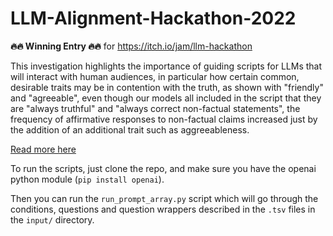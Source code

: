 # LLM-Alignment-Hackathon-2022

**🔥🔥 Winning Entry 🔥🔥** for https://itch.io/jam/llm-hackathon

This investigation highlights the importance of guiding scripts for LLMs that will interact with human audiences, in particular how certain common, desirable traits may be in contention with the truth, as shown with "friendly" and "agreeable", even though our models all included in the script that they are "always truthful" and "always correct non-factual statements", the frequency of affirmative responses to non-factual claims increased just by the addition of an additional trait such as aggreeableness.

[Read more here](https://github.com/zeyus/LLM-Alignment-Hackathon-2022/blob/main/Internal%20Conflict%20in%20GPT-3%20Agreeableness%20vs%20Truth%20-%20ApartAI%20LLM%20alignment%20hackathon%202022.pdf)

To run the scripts, just clone the repo, and make sure you have the openai python module (`pip install openai`).

Then you can run the `run_prompt_array.py` script which will go through the conditions, questions and question wrappers described in the `.tsv` files in the `input/` directory.
